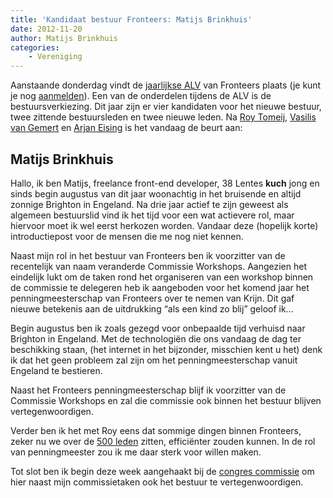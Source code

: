 ```yaml
---
title: 'Kandidaat bestuur Fronteers: Matijs Brinkhuis'
date: 2012-11-20
author: Matijs Brinkhuis
categories:
    - Vereniging
---
```


Aanstaande donderdag vindt de [jaarlijkse ALV](/blog/2012/10/kom-naar-de-algemene-ledenvergadering-2012) van Fronteers plaats (je kunt je nog [aanmelden](/vereniging/bestuur#formulier-1)). Een van de onderdelen tijdens de ALV is de bestuursverkiezing. Dit jaar zijn er vier kandidaten voor het nieuwe bestuur, twee zittende bestuursleden en twee nieuwe leden. Na [Roy Tomeij](/blog/2012/11/kandidaat-bestuur-roy-tomeij), [Vasilis van Gemert](/blog/2012/11/kandidaat-bestuur-fronteers-vasilis-van-gemert) en [Arjan Eising](/blog/2012/11/kandidaat-bestuur-fronteers-arjan-eising) is het vandaag de beurt aan:

## Matijs Brinkhuis

Hallo, ik ben Matijs, freelance front-end developer, 38 Lentes **kuch** jong en sinds begin augustus van dit jaar woonachtig in het bruisende en altijd zonnige Brighton in Engeland. Na drie jaar actief te zijn geweest als algemeen bestuurslid vind ik het tijd voor een wat actievere rol, maar hiervoor moet ik wel eerst herkozen worden. Vandaar deze (hopelijk korte) introductiepost voor de mensen die me nog niet kennen.

Naast mijn rol in het bestuur van Fronteers ben ik voorzitter van de recentelijk van naam veranderde Commissie Workshops. Aangezien het eindelijk lukt om de taken rond het organiseren van een workshop binnen de commissie te delegeren heb ik aangeboden voor het komend jaar het penningmeesterschap van Fronteers over te nemen van Krijn. Dit gaf nieuwe betekenis aan de uitdrukking “als een kind zo blij” geloof ik…

Begin augustus ben ik zoals gezegd voor onbepaalde tijd verhuisd naar Brighton in Engeland. Met de technologiën die ons vandaag de dag ter beschikking staan, (het internet in het bijzonder, misschien kent u het) denk ik dat het geen probleem zal zijn om het penningmeesterschap vanuit Engeland te bestieren.

Naast het Fronteers penningmeesterschap blijf ik voorzitter van de Commissie Workshops en zal die commissie ook binnen het bestuur blijven vertegenwoordigen.

Verder ben ik het met Roy eens dat sommige dingen binnen Fronteers, zeker nu we over de [500 leden](/blog/2012/11/500-leden) zitten, efficiënter zouden kunnen. In de rol van penningmeester zou ik me daar sterk voor willen maken.

Tot slot ben ik begin deze week aangehaakt bij de [congres commissie](/vereniging/commissies/congres) om hier naast mijn commissietaken ook het bestuur te vertegenwoordigen.
